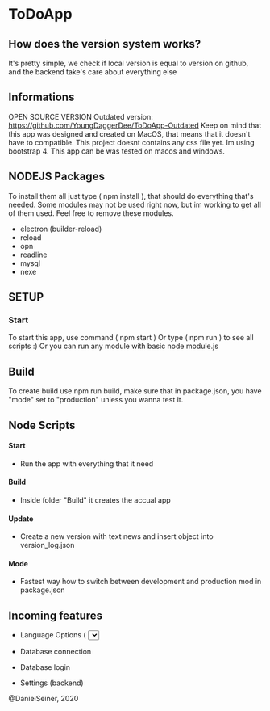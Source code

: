 # ToDoApp

## How does the version system works?

It's pretty simple, we check if local version is equal to version on github, and the backend take's care about everything else 

## Informations

OPEN SOURCE VERSION
Outdated version: https://github.com/YoungDaggerDee/ToDoApp-Outdated
Keep on mind that this app was designed and created on MacOS, that means that it doesn't have to compatible.
This project doesnt contains any css file yet. Im using bootstrap 4.
This app can be was tested on macos and windows.

## NODEJS Packages

To install them all just type ( npm install ), that should do everything that's needed.
Some modules may not be used right now, but im working to get all of them used.
Feel free to remove these modules.

- electron (builder-reload)
- reload
- opn
- readline
- mysql
- nexe

## SETUP

### Start
To start this app, use command ( npm start )
Or type ( npm run ) to see all scripts :)
Or you can run any module with basic node module.js

## Build

To create build use npm run build, make sure that in package.json, you have "mode" set to "production" unless you wanna test it.

## Node Scripts

#### Start

- Run the app with everything that it need

#### Build

- Inside folder "Build" it creates the accual app

#### Update

- Create a new version with text news and insert object into version_log.json

#### Mode

- Fastest way how to switch between development and production mod in package.json

## Incoming features

- Language Options ( <select> with some most important languages )

- Database connection

- Database login

- Settings (backend)

@DanielSeiner, 2020
